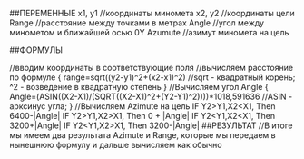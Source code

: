##ПЕРЕМЕННЫЕ
x1, y1 //координаты миномета
x2, y2 //координаты цели
Range //расстояние между точками в метрах
Angle //угол между минометом и ближайшей осью 0Y
Azumute //азимут миномета на цель

##ФОРМУЛЫ

//вводим координаты в соответствующие поля
//вычисляем расстояние по формуле
{
range=sqrt((y2-y1)^2+(x2-x1)^2) //sqrt - квадратный корень; ^2 - возведение в квадратную степень
}
//Вычисляем угол Angle
{
Angle=(ASIN((X2-X1)/(SQRT((X2-X1)^2+(Y2-Y1)^2))))*1018,591636 //ASIN - арксинус угла; 
}
//Вычисляем Azimute на цель
IF Y2>Y1,X2<X1, Then 6400-|Angle| 
IF Y2>Y1,X2>X1, Then 0 +  |Angle| 
IF Y2<Y1,X2<X1, Then 3200+|Angle| 
IF Y2<Y1,X2>X1, Then 3200-|Angle|
##РЕЗУЛЬТАТ
//В итоге мы имеем два результата Azimute и Range, которые мы передаем в нынешнюю формулу и дальше вычисляем как обычно